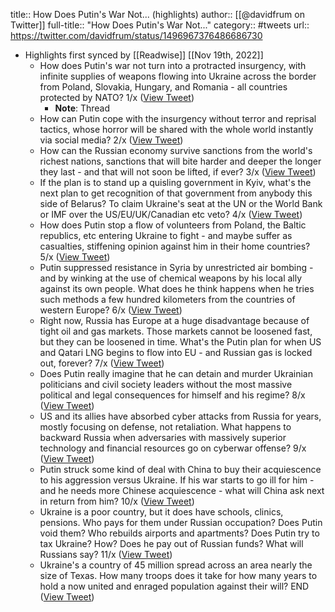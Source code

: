 title:: How Does Putin's War Not... (highlights)
author:: [[@davidfrum on Twitter]]
full-title:: "How Does Putin's War Not..."
category:: #tweets
url:: https://twitter.com/davidfrum/status/1496967376486686730

- Highlights first synced by [[Readwise]] [[Nov 19th, 2022]]
	- How does Putin's war not turn into a protracted insurgency, with infinite supplies of weapons flowing into Ukraine across the border from Poland, Slovakia, Hungary, and Romania - all countries protected by NATO? 1/x ([View Tweet](https://twitter.com/davidfrum/status/1496967376486686730))
		- **Note**: Thread
	- How can Putin cope with the insurgency without terror and reprisal tactics, whose horror will be shared with the whole world instantly via social media? 2/x ([View Tweet](https://twitter.com/davidfrum/status/1496967646117511168))
	- How can the Russian economy survive sanctions from the world's richest nations, sanctions that will bite harder and deeper the longer they last - and that will not soon be lifted, if ever? 3/x ([View Tweet](https://twitter.com/davidfrum/status/1496968241964634122))
	- If the plan is to stand up a quisling government in Kyiv, what's the next plan to get recognition of that government from anybody this side of Belarus? To claim Ukraine's seat at the UN or the World Bank or IMF over the US/EU/UK/Canadian etc veto? 4/x ([View Tweet](https://twitter.com/davidfrum/status/1496968561511829504))
	- How does Putin stop a flow of volunteers from Poland, the Baltic republics, etc entering Ukraine to fight - and maybe suffer as casualties, stiffening opinion against him in their home countries? 5/x ([View Tweet](https://twitter.com/davidfrum/status/1496968884485824522))
	- Putin suppressed resistance in Syria by unrestricted air bombing - and by winking at the use of chemical weapons by his local ally against its own people. What does he think happens when he tries such methods a few hundred kilometers from the countries of western Europe? 6/x ([View Tweet](https://twitter.com/davidfrum/status/1496969390209830914))
	- Right now, Russia has Europe at a huge disadvantage because of tight oil and gas markets. Those markets cannot be loosened fast, but they can be loosened in time. What's the Putin plan for when US and Qatari LNG begins to flow into EU - and Russian gas is locked out, forever? 7/x ([View Tweet](https://twitter.com/davidfrum/status/1496970133276872705))
	- Does Putin really imagine that he can detain and murder Ukrainian politicians and civil society leaders without the most massive political and legal consequences for himself and his regime? 8/x ([View Tweet](https://twitter.com/davidfrum/status/1496970391927074817))
	- US and its allies have absorbed cyber attacks from Russia for years, mostly focusing on defense, not retaliation. What happens to backward Russia when adversaries with massively superior technology and financial resources go on cyberwar offense? 9/x ([View Tweet](https://twitter.com/davidfrum/status/1496979337895157763))
	- Putin struck some kind of deal with China to buy their acquiescence to his aggression versus Ukraine. If his war starts to go ill for him - and he needs more Chinese acquiescence - what will China ask next in return from him? 10/x ([View Tweet](https://twitter.com/davidfrum/status/1496979561040560128))
	- Ukraine is a poor country, but it does have schools, clinics, pensions. Who pays for them under Russian occupation? Does Putin void them? Who rebuilds airports and apartments? Does Putin try to tax Ukraine? How? Does he pay out of Russian funds? What will Russians say? 11/x ([View Tweet](https://twitter.com/davidfrum/status/1496979798865944583))
	- Ukraine's a country of 45 million spread across an area nearly the size of Texas. How many troops does it take for how many years to hold a now united and enraged population against their will? END ([View Tweet](https://twitter.com/davidfrum/status/1496979941707112448))